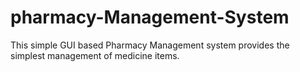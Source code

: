 # pharmacy-Management-System
This simple GUI based Pharmacy Management system provides the simplest management of medicine items.
